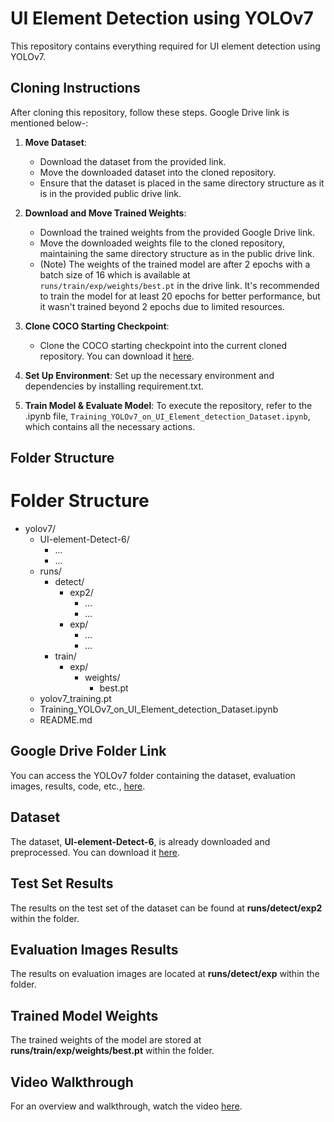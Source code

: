 # UI Element Detection using YOLOv7

This repository contains everything required for UI element detection using YOLOv7.

## Cloning Instructions

After cloning this repository, follow these steps. Google Drive link is mentioned below-:

1. **Move Dataset**: 
   - Download the dataset from the provided link.
   - Move the downloaded dataset into the cloned repository.
   - Ensure that the dataset is placed in the same directory structure as it is in the provided public drive link.

2. **Download and Move Trained Weights**:
   - Download the trained weights from the provided Google Drive link.
   - Move the downloaded weights file to the cloned repository, maintaining the same directory structure as in the public drive link.
   - (Note) The weights of the trained model are after 2 epochs with a batch size of 16 which is available at `runs/train/exp/weights/best.pt` in the drive link. It's recommended to train the model for at least 20 epochs for better performance, but it wasn't trained beyond 2 epochs due to limited resources.

3. **Clone COCO Starting Checkpoint**:
   - Clone the COCO starting checkpoint into the current cloned repository. You can download it [here](https://github.com/WongKinYiu/yolov7/releases/download/v0.1/yolov7_training.pt).

4. **Set Up Environment**: Set up the necessary environment and dependencies by installing requirement.txt.

5. **Train Model & Evaluate Model**: To execute the repository, refer to the .ipynb file, `Training_YOLOv7_on_UI_Element_detection_Dataset.ipynb`, which contains all the necessary actions.

## Folder Structure

# Folder Structure
<ul>
  <li>yolov7/
    <ul>
      <li>UI-element-Detect-6/
        <ul>
          <li>...</li>
          <li>...</li>
        </ul>
      </li>
      <li>runs/
        <ul>
          <li>detect/
            <ul>
              <li>exp2/
                <ul>
                  <li>...</li>
                  <li>...</li>
                </ul>
              </li>
              <li>exp/
                <ul>
                  <li>...</li>
                  <li>...</li>
                </ul>
              </li>
            </ul>
          </li>
          <li>train/
            <ul>
              <li>exp/
                <ul>
                  <li>weights/
                    <ul>
                      <li>best.pt</li>
                    </ul>
                  </li>
                </ul>
              </li>
            </ul>
          </li>
        </ul>
      </li>
      <li>yolov7_training.pt</li>
      <li>Training_YOLOv7_on_UI_Element_detection_Dataset.ipynb</li>
      <li>README.md</li>
    </ul>
  </li>
</ul>


## Google Drive Folder Link

You can access the YOLOv7 folder containing the dataset, evaluation images, results, code, etc., [here](https://drive.google.com/drive/folders/10giALgHW5ut8JMJj2nFHS7x_dyiORZQQ?usp=sharing).
## Dataset

The dataset, **UI-element-Detect-6**, is already downloaded and preprocessed. You can download it [here](https://universe.roboflow.com/uied/ui-element-detect/dataset/6#).

## Test Set Results

The results on the test set of the dataset can be found at **runs/detect/exp2** within the folder.

## Evaluation Images Results

The results on evaluation images are located at **runs/detect/exp** within the folder.

## Trained Model Weights

The trained weights of the model are stored at **runs/train/exp/weights/best.pt** within the folder.

## Video Walkthrough

For an overview and walkthrough, watch the video [here](https://drive.google.com/file/d/1KVXE3TM1fPOUze0YBhTB7XIHOSySholn/view?usp=sharing).
